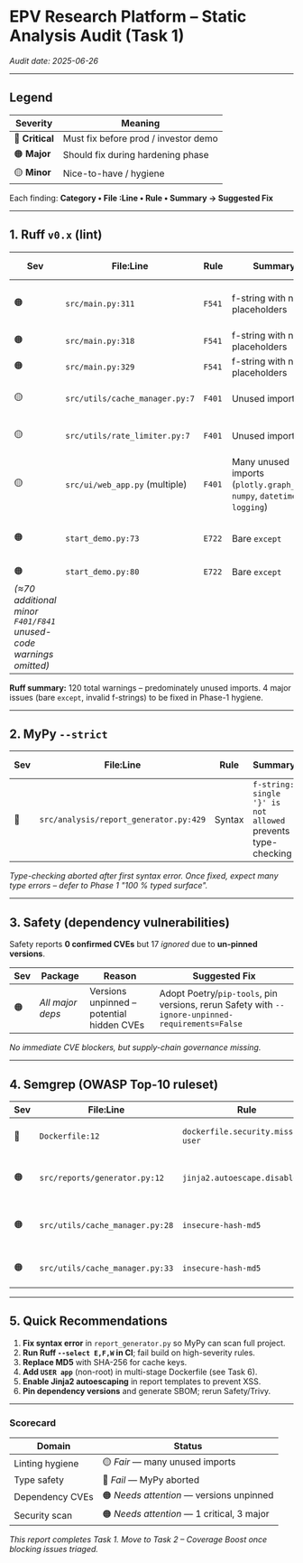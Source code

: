 # EPV Research Platform – Static Analysis Audit (Task 1)

_Audit date: 2025-06-26_

---

## Legend
| Severity | Meaning |
| -------- | ------- |
| 🔴 **Critical** | Must fix before prod / investor demo |
| 🟠 **Major**    | Should fix during hardening phase |
| 🟡 **Minor**    | Nice-to-have / hygiene |

Each finding: **Category • File :Line • Rule • Summary → Suggested Fix**

---

## 1. Ruff `v0.x`  (lint)

| Sev | File:Line | Rule | Summary | Suggested Fix |
|-----|-----------|------|---------|---------------|
| 🟠 | `src/main.py:311` | `F541` | f-string with no placeholders | Remove `f` prefix or add placeholder |
| 🟠 | `src/main.py:318` | `F541` | f-string with no placeholders | Same as above |
| 🟠 | `src/main.py:329` | `F541` | f-string with no placeholders | Same |
| 🟡 | `src/utils/cache_manager.py:7` | `F401` | Unused import `time` | Delete unused import |
| 🟡 | `src/utils/rate_limiter.py:7` | `F401` | Unused import `List` | Delete or use generic alias |
| 🟡 | `src/ui/web_app.py` (multiple) | `F401` | Many unused imports (`plotly.graph_objs`, `numpy`, `datetime`, `logging`) | Trim imports |
| 🟠 | `start_demo.py:73` | `E722` | Bare `except` | Catch specific exception types |
| 🟠 | `start_demo.py:80` | `E722` | Bare `except` | Same |
| _(≈70 additional minor `F401/F841` unused-code warnings omitted)_ |

**Ruff summary:** 120 total warnings – predominately unused imports. 4 major issues (bare `except`, invalid f-strings) to be fixed in Phase-1 hygiene.

---

## 2. MyPy `--strict`

| Sev | File:Line | Rule | Summary | Suggested Fix |
|-----|-----------|------|---------|---------------|
| 🔴 | `src/analysis/report_generator.py:429` | Syntax | `f-string: single '}' is not allowed` prevents type-checking | Correct stray `}` or escape it; rerun MyPy |

_Type-checking aborted after first syntax error. Once fixed, expect many type errors – defer to Phase 1 "100 % typed surface"._

---

## 3. Safety (dependency vulnerabilities)

Safety reports **0 confirmed CVEs** but 17 _ignored_ due to **un-pinned versions**.

| Sev | Package | Reason | Suggested Fix |
|-----|---------|--------|---------------|
| 🟠 | _All major deps_ | Versions unpinned – potential hidden CVEs | Adopt Poetry/`pip-tools`, pin versions, rerun Safety with `--ignore-unpinned-requirements=False` |

_No immediate CVE blockers, but supply-chain governance missing._

---

## 4. Semgrep (OWASP Top-10 ruleset)

| Sev | File:Line | Rule | Summary | Suggested Fix |
|-----|-----------|------|---------|---------------|
| 🔴 | `Dockerfile:12` | `dockerfile.security.missing-user` | Container runs as root | Add `USER nonroot` & adjust file permissions |
| 🟠 | `src/reports/generator.py:12` | `jinja2.autoescape.disabled` | Jinja2 env without `autoescape` (XSS risk) | `Environment(..., autoescape=True)` or `select_autoescape()` |
| 🟠 | `src/utils/cache_manager.py:28` | `insecure-hash-md5` | MD5 used for cache key – weak hash | Switch to `sha256` from `hashlib` |
| 🟠 | `src/utils/cache_manager.py:33` | `insecure-hash-md5` | Second MD5 instance | Same as above |

---

## 5. Quick Recommendations
1. **Fix syntax error** in `report_generator.py` so MyPy can scan full project.
2. **Run Ruff `--select E,F,W` in CI**; fail build on high-severity rules.
3. **Replace MD5** with SHA-256 for cache keys.
4. **Add `USER app`** (non-root) in multi-stage Dockerfile (see Task 6).
5. **Enable Jinja2 autoescaping** in report templates to prevent XSS.
6. **Pin dependency versions** and generate SBOM; rerun Safety/Trivy.

---

### Scorecard
| Domain | Status |
|--------|--------|
| Linting hygiene | 🟡 _Fair_ — many unused imports |
| Type safety | 🔴 _Fail_ — MyPy aborted |
| Dependency CVEs | 🟠 _Needs attention_ — versions unpinned |
| Security scan | 🟠 _Needs attention_ — 1 critical, 3 major |

_This report completes Task 1. Move to Task 2 – Coverage Boost once blocking issues triaged._